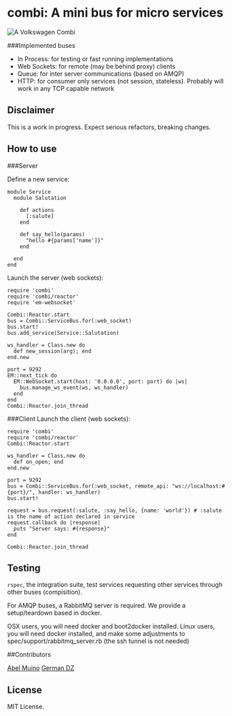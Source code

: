combi: A mini bus for micro services
====================================

![A Volkswagen Combi](http://upload.wikimedia.org/wikipedia/commons/thumb/a/af/Volkswagen-rapunzel.jpg/640px-Volkswagen-rapunzel.jpg)

###Implemented buses

- In Process: for testing or fast running implementations
- Web Sockets: for remote (may be behind proxy) clients
- Queue: for inter server communications (based on AMQP)
- HTTP: for consumer only services (not session, stateless). Probably will work in any TCP capable network

## Disclaimer

This is a work in progress. Expect serious refactors, breaking changes.

## How to use

###Server

Define a new service:
```
module Service
  module Salutation

    def actions
      [:salute]
    end

    def say_hello(params)
      "hello #{params['name']}"
    end

  end
end
```
Launch the server (web sockets):
```
require 'combi'
require 'combi/reactor'
require 'em-websocket'

Combi::Reactor.start
bus = Combi::ServiceBus.for(:web_socket)
bus.start!
bus.add_service(Service::Salutation)

ws_handler = Class.new do
  def new_session(arg); end
end.new

port = 9292
EM::next_tick do
  EM::WebSocket.start(host: '0.0.0.0', port: port) do |ws|
    bus.manage_ws_event(ws, ws_handler)
  end
end
Combi::Reactor.join_thread
```

###Client
Launch the client (web sockets):
```
require 'combi'
require 'combi/reactor'
Combi::Reactor.start

ws_handler = Class.new do
  def on_open; end
end.new

port = 9292
bus = Combi::ServiceBus.for(:web_socket, remote_api: "ws://localhost:#{port}/", handler: ws_handler)
bus.start!

request = bus.request(:salute, :say_hello, {name: 'world'}) # :salute is the name of action declared in service
request.callback do |response|
  puts "Server says: #{response}"
end

Combi::Reactor.join_thread
```

## Testing

`rspec`, the integration suite, test services requesting other services through other buses (compisition).

For AMQP buses, a RabbitMQ server is required. We provide a setup/teardown based in docker.

OSX users, you will need docker and boot2docker installed.
Linux users, you will need docker installed, and make some adjustments to spec/support/rabbitmq_server.rb (the ssh tunnel is not needed)

##Contributors

[Abel Muino](https://twitter.com/amuino)
[German DZ](https://twitter.com/GermanDZ)

## License

MIT License.
